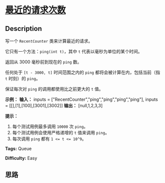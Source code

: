 # [最近的请求次数][title]

## Description

写一个 `RecentCounter` 类来计算最近的请求。

它只有一个方法：`ping(int t)`，其中 `t` 代表以毫秒为单位的某个时间。

返回从 3000 毫秒前到现在的 `ping` 数。

任何处于 `[t - 3000, t]` 时间范围之内的 `ping` 都将会被计算在内，包括当前（指 `t` 时刻）的 `ping`。

保证每次对 `ping` 的调用都使用比之前更大的 `t` 值。



**示例：**
            **输入：** inputs = ["RecentCounter","ping","ping","ping","ping"], inputs = [[],[1],[100],[3001],[3002]]    **输出：** [null,1,2,3,3]



**提示：**

  1. 每个测试用例最多调用 `10000` 次 `ping`。
  2. 每个测试用例会使用严格递增的 `t` 值来调用 `ping`。
  3. 每次调用 `ping` 都有 `1 <= t <= 10^9`。




**Tags:** Queue

**Difficulty:** Easy

## 思路

[title]: https://leetcode-cn.com/problems/number-of-recent-calls
